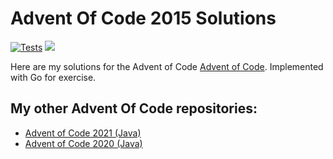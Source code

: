 # Advent Of Code 2015 Solutions

[![Tests](https://github.com/jerchende/advent-of-code-2015/workflows/Tests/badge.svg?branch=master)](https://github.com/jerchende/advent-of-code-2015/actions?query=workflow%3ATests)
[![](https://img.shields.io/badge/stars%20⭐-4-yellow)](https://adventofcode.com/2015)

Here are my solutions for the Advent of Code [Advent of Code](https://adventofcode.com/2015). Implemented with Go for exercise.

## My other Advent Of Code repositories:

* [Advent of Code 2021 (Java)](https://github.com/jerchende/advent-of-code-2021)
* [Advent of Code 2020 (Java)](https://github.com/jerchende/advent-of-code-2020)
 